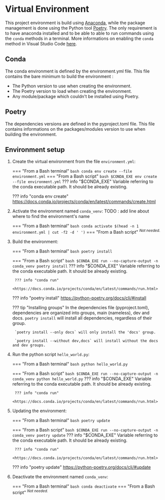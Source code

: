 # Virtual Environment

This project environment is build using [Anaconda](https://conda.io/projects/conda/en/latest/index.html), while the package management is done using the Python tool [Poetry](https://python-poetry.org/). The only requirement is to have anaconda installed and to be able to able to run commands using the `conda` methods in a terminal. More informations on enabling the `conda` method in Visual Studio Code [here](https://medium.com/analytics-vidhya/efficient-way-to-activate-conda-in-vscode-ef21c4c231f2).

## Conda 

The conda environment is defined by the environment.yml file. This file contains the bare minimum to build the environment :

* The Python version to use when creating the environment.
* The Poetry version to load when creating the environment.
* Any module/package which couldn't be installed using Poetry.

## Poetry

The dependencies versions are defined in the pyproject.toml file. This file contains informations on the packages/modules version to use when building the environment.


## Environment setup

1. Create the virtual environment from the file `environment.yml`:

    === "From a Bash terminal"
        ``` bash
        conda env create --file environment.yml
        ```
    === "From a Bash script"
        ``` bash
        $CONDA_EXE env create --file environment.yml
        ```
        ??? info "$CONDA_EXE" 
            Variable referring to the conda executable path. It should be already existing.

    ??? info "conda env create" 
        <https://docs.conda.io/projects/conda/en/latest/commands/create.html>

2. Activate the environment named `conda_venv`:
TODO : add line about where to find the environment's name

    === "From a Bash terminal"
        ``` bash
        conda activate $(head -n 1 environment.yml | cut -f2 -d ' ')
        ```
    === "From a Bash script"
        <sup>*Not needed.*

3. Build the environment:

    === "From a Bash terminal"
        ``` bash
        poetry install
        ```

    === "From a Bash script"
        ``` bash
        $CONDA_EXE run --no-capture-output -n conda_venv poetry install
        ```
        ??? info "$CONDA_EXE" 
            Variable referring to the conda executable path. It should be already existing.
        
        ??? info "conda run" 
            <https://docs.conda.io/projects/conda/en/latest/commands/run.html>

    ??? info "poetry install" 
        <https://python-poetry.org/docs/cli/#install>
    
    ??? tip "Installing groups"
        In the dependencies file (pyproject.toml), dependencies are organized into groups, main (nameless), dev and docs. `poetry install` will install all dependencies, regardless of their group. 

        `poetry install --only docs` will only install the 'docs' group. 

        `poetry install --without dev,docs` will install without the docs and dev groups. 

4. Run the python script `hello_world.py`:

    === "From a Bash terminal"
        ``` bash
        python hello_world.py
        ```

    === "From a Bash script"
        ``` bash
        $CONDA_EXE run --no-capture-output -n conda_venv python hello_world.py
        ```
        ??? info "$CONDA_EXE" 
            Variable referring to the conda executable path. It should be already existing.

        ??? info "conda run" 
            <https://docs.conda.io/projects/conda/en/latest/commands/run.html>

5. Updating the environment:

    === "From a Bash terminal"
        ``` bash
        poetry update
        ```

    === "From a Bash script"
        ``` bash
        $CONDA_EXE run --no-capture-output -n conda_venv poetry update
        ```
        ??? info "$CONDA_EXE" 
            Variable referring to the conda executable path. It should be already existing.
        
        ??? info "conda run" 
            <https://docs.conda.io/projects/conda/en/latest/commands/run.html>

    ??? info "poetry update" 
        <https://python-poetry.org/docs/cli/#update>

6. Deactivate the environment named `conda_venv`:

    === "From a Bash terminal"
        ``` bash
        conda deactivate
        ```
    === "From a Bash script"
        <sup>*Not needed.*